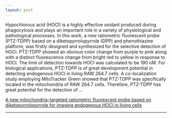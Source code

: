 ```yaml
---
layout: post
---
```


Hypochlorous acid (HOCl) is a highly effective oxidant produced during phagocytosis and plays an important role in a variety of physiological and pathological processes. In this work, a new ratiometric fluorescent probe (PTZ-TDPP) based on a diketopyrrolopyrrole (DPP) and phenothiazine platform, was firstly designed and synthesized for the selective detection of HOCl. PTZ-TDPP showed an obvious color change from purple to pink along with a distinct fluorescence change from bright red to yellow in response to HOCl. The limit of detection towards HOCl was calculated to be 190 nM. For biological applications, PTZ-TDPP is of great development potential in detecting endogenous HOCl in living RAW 264.7 cells. A co-localization study employing MitoTracker Green showed that PTZ-TDPP was specifically located in the mitochondria of RAW 264.7 cells. Therefore, PTZ-TDPP has great potential for the detection of …

[A new mitochondria-targeted ratiometric fluorescent probe based on diketopyrrolopyrrole for imaging endogenous HOCl in living cells](https://pubs.rsc.org/en/content/articlehtml/2018/an/c8an01469h)

---
<script id="_wau5gd">var _wau = _wau || []; _wau.push(["map", "37h4p2hyjt",
"5gd", "250", "125", "natural", "heart-orange"]);</script><script async
src="//waust.at/m.js"></script>
<!--<script type='text/javascript' id='clustrmaps' src='//cdn.clustrmaps.com/map_v2.js?cl=cbcbcb&w=268&t=tt&d=OgOFwzpMBepBBM2Mv4d_7vzmatesKId06ou9bh8EtyM&cmo=5fa08c&cmn=5fa08c'></script>-->
